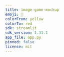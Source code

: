 ```yaml
---
title: image-game-mockup
emoji: 🏢
colorFrom: yellow
colorTo: red
sdk: streamlit
sdk_version: 1.31.1
app_file: app.py
pinned: false
license: mit
---
```

